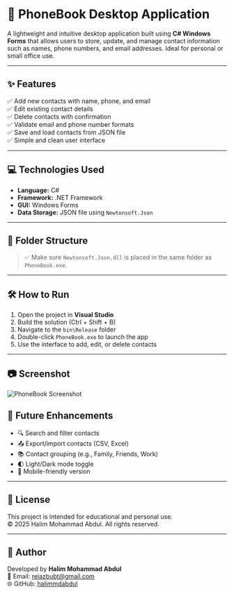 # 📇 PhoneBook Desktop Application

A lightweight and intuitive desktop application built using **C# Windows Forms** that allows users to store, update, and manage contact information such as names, phone numbers, and email addresses. Ideal for personal or small office use.

---

## ✨ Features

✅ Add new contacts with name, phone, and email  
✅ Edit existing contact details  
✅ Delete contacts with confirmation  
✅ Validate email and phone number formats  
✅ Save and load contacts from JSON file  
✅ Simple and clean user interface  

---

## 💻 Technologies Used

- **Language:** C#  
- **Framework:** .NET Framework  
- **GUI:** Windows Forms  
- **Data Storage:** JSON file using `Newtonsoft.Json`

---

## 📁 Folder Structure

> ✅ Make sure `Newtonsoft.Json.dll` is placed in the same folder as `PhoneBook.exe`.

---

## 🛠 How to Run

1. Open the project in **Visual Studio**
2. Build the solution (Ctrl + Shift + B)
3. Navigate to the `bin\Release` folder
4. Double-click `PhoneBook.exe` to launch the app  
5. Use the interface to add, edit, or delete contacts

---

## 📷 Screenshot

![PhoneBook Screenshot](your_screenshot_path.png)


## 🚀 Future Enhancements

- 🔍 Search and filter contacts  
- 📤 Export/import contacts (CSV, Excel)  
- 📚 Contact grouping (e.g., Family, Friends, Work)  
- 🌓 Light/Dark mode toggle  
- 📱 Mobile-friendly version  

---

## 📜 License

This project is intended for educational and personal use.  
© 2025 Halim Mohammad Abdul. All rights reserved.

---

## 🙌 Author

Developed by **Halim Mohammad Abdul**  
📧 Email: reiazbubt@gmail.com  
🌐 GitHub: [halimmdabdul](https://github.com/halimmdabdul)

